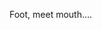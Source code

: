 <!--
id: 1539283170
link: http://kevinisom.info/post/1539283170/foot-meet-mouth
slug: foot-meet-mouth
date: Thu Nov 11 2010 16:02:11 GMT+1300 (NZDT)
raw: {"blog_name":"kevinisom","id":1539283170,"post_url":"http://kevinisom.info/post/1539283170/foot-meet-mouth","slug":"foot-meet-mouth","type":"text","date":"2010-11-11 03:02:11 GMT","timestamp":1289444531,"state":"published","format":"html","reblog_key":"L1KE3W5N","tags":[],"short_url":"http://tmblr.co/Zw68Yy1RlvZY","highlighted":[],"feed_item":"http://twitter.com/kev_nz/statuses/2531190963699712","from_feed_id":"650289","note_count":0,"title":null,"body":"<p>Foot, meet mouth&#8230;.</p>"}
publish: 2010-11-011
tags: 
title: null
-->


Foot, meet mouth….


